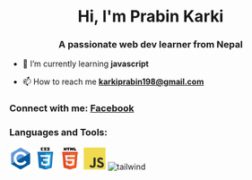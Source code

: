 <h1 align="center">Hi, I'm Prabin Karki</h1>
<h3 align="center">A passionate web dev learner from Nepal</h3>

- 🌱 I’m currently learning **javascript**

- 📫 How to reach me **karkiprabin198@gmail.com**

<h3 align="left">Connect with me: <a href="https://www.facebook.com/profile.php?id=100015271812671">Facebook</a></h3>
<p align="left">
</p>

<h3 align="left">Languages and Tools:</h3>
<p align="left"><img src="https://raw.githubusercontent.com/devicons/devicon/master/icons/c/c-original.svg" alt="c" width="40" height="40"/>
  <img src="https://raw.githubusercontent.com/devicons/devicon/master/icons/css3/css3-original-wordmark.svg" alt="css3" width="40" height="40"/> 
  <img src="https://raw.githubusercontent.com/devicons/devicon/master/icons/html5/html5-original-wordmark.svg" alt="html5" width="40" height="40"/> 
  <img src="https://raw.githubusercontent.com/devicons/devicon/master/icons/javascript/javascript-original.svg" alt="javascript" width="40" height="40"/>  
  
  <img class="ml-4 w-8 h-8 sm:w-10 sm:h-10" src="https://www.vectorlogo.zone/logos/tailwindcss/tailwindcss-icon.svg" alt="tailwind">
  </p>
<!---
Prabin198/Prabin198 is a ✨ special ✨ repository because its `README.md` (this file) appears on your GitHub profile.
You can click the Preview link to take a look at your changes.
--->
